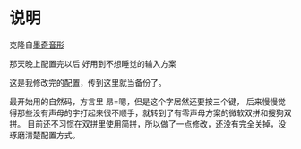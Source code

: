 # 说明

克隆自[墨奇音形](https://github.com/gaboolic/rime-shuangpin-fuzhuma)

那天晚上配置完以后 好用到不想睡觉的输入方案

这是我修改完的配置，传到这里就当备份了。

最开始用的自然码，方言里 昂=嗯，但是这个字居然还要按三个键，
后来慢慢觉得那些没有声母的字打起来很不顺手，就转到了有零声母方案的微软双拼和搜狗双拼。
目前还不习惯在双拼里使用简拼，所以做了一点修改，还没有完全关掉，没琢磨清楚配置方式。
